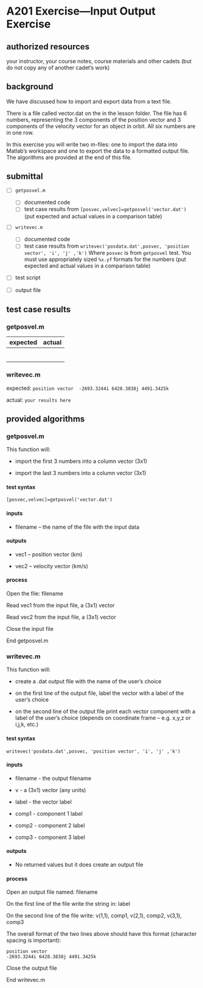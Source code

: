 # A201 Exercise—Input Output Exercise



## authorized resources

 your instructor, your course notes, course materials and other cadets (but do not copy any of another cadet’s work)



## background

We have discussed how to import and export data from a text file. 

There is a file called vector.dat on the in the lesson folder. The file has 6 numbers, representing the 3 components of the position vector and 3 components of the velocity vector for an object in orbit. All six numbers are in one row. 

In this exercise you will write two m-files: one to import the data into Matlab’s workspace and one to export the data to a formatted output file. The algorithms are provided at the end of this file.



## submittal

- [ ] `getposvel.m`
  - [ ] documented code
  - [ ] test case results from `[posvec,velvec]=getposvel('vector.dat')`
    (put expected and actual values in a comparison table)

- [ ] `writevec.m`
  - [ ] documented code
  - [ ] test case results from `writevec('posdata.dat',posvec, 'position vector', 'i', 'j' ,'k')`
    Where `posvec` is from `getposvel` test. You must use appropriately sized `%x.yf` formats for the numbers
    (put expected and actual values in a comparison table)
- [ ] test script
- [ ] output file




## test case results

### getposvel.m

| expected | actual |
| -------- | ------ |
|          |        |
|          |        |
|          |        |
|          |        |
|          |        |
|          |        |

### writevec.m

expected: 
`position vector 
-2693.3244i 6428.3838j 4491.3425k`

actual: 
`your results here`



## provided algorithms 



### getposvel.m

This function will:

- import the first 3 numbers into a column vector (3x1) 

- import the last 3 numbers into a column vector (3x1) 

 #### test syntax

`[posvec,velvec]=getposvel('vector.dat')`

#### inputs

- filename – the name of the file with the input data

#### outputs

- vec1 – position vector (km)

- vec2 – velocity vector (km/s)

#### process

Open the file: filename

Read vec1 from the input file, a (3x1) vector

Read vec2 from the input file, a (3x1) vector

Close the input file

End getposvel.m



### writevec.m

This function will:

- create a .dat output file with the name of the user’s choice

- on the first line of the output file, label the vector with a label of the user’s choice

- on the second line of the output file print each vector component with a label of the user’s choice  (depends on coordinate frame – e.g.  x,y,z or i,j,k, etc.)

#### test syntax

`writevec('posdata.dat',posvec, 'position vector', 'i', 'j' ,'k')` 

#### inputs

- filename           - the output filename           

- v                - a (3x1) vector (any units)

- label             - the vector label

- comp1            - component 1 label

- comp2            - component 2 label

- comp3            - component 3 label

#### outputs

- No returned values but it does create an output file

#### process

Open an output file named: filename

On the first line of the file write the string in: label

On the second line of the file write: v(1,1), comp1, v(2,1), comp2, v(3,1), comp3

The overall format of the two lines above should have this format (character spacing is important):

```
position vector
-2693.3244i 6428.3838j 4491.3425k 
```

Close the output file

End writevec.m

 
